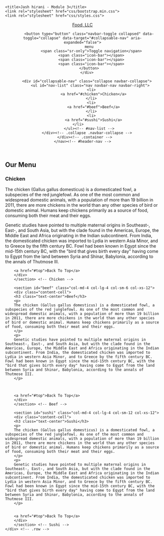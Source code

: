 
<html lang="en">
  <head>
    <meta charset="utf-8">
    <meta http-equiv="X-UA-Compatible" content="IE=edge">
    <meta name="viewport" content="width=device-width, initial-scale=1">

    <title>Jash hirani - Module 3</title>
    <link rel="stylesheet" href="css/bootstrap.min.css">
    <link rel="stylesheet" href="css/styles.css">
  </head>
<body>

 <header id="top">
    <nav id="header-nav" class="navbar navbar-default">
      <div class="container">
        <div class="navbar-header"> 
          <a class="navbar-brand" href="#">Food, LLC</a>

          <button type="button" class="navbar-toggle collapsed" data-toggle="collapse" data-target="#collapsable-nav" aria-expanded="false">
          menu
            <span class="sr-only">Toggle navigation</span>
            <span class="icon-bar"></span>
            <span class="icon-bar"></span>
            <span class="icon-bar"></span>
          </button>
        </div>
        
        <div id="collapsable-nav" class="collapse navbar-collapse">
           <ul id="nav-list" class="nav navbar-nav navbar-right">
            <li>
              <a href="#chicken">Chicken</a>
            </li>
            <li>
              <a href="#beef">Beef</a>
            </li>
            <li>
              <a href="#sushi">Sushi</a>
            </li>            
          </ul><!-- #nav-list -->
        </div><!-- .collapse .navbar-collapse -->
      </div><!-- .container -->
    </nav><!-- #header-nav -->
  </header>
  
  <div id="main-content" class="container">
	<h2 class="text-center">Our Menu</h2>
	<div class="row">
		<section id="chicken" class="col-md-4 col-lg-4 col-sm-6 col-xs-12">
		<div class="content-cell">
		<h3 class="text-center">Chicken</h3>
		<p>
		The chicken (Gallus gallus domesticus) is a domesticated fowl, a subspecies of the red junglefowl. As one of the most common and widespread domestic animals, with a population of more than 19 billion in 2011, there are more chickens in the world than any other species of bird or domestic animal. Humans keep chickens primarily as a source of food, consuming both their meat and their eggs.
		</p>
		<p>
		Genetic studies have pointed to multiple maternal origins in Southeast-, East-, and South Asia, but with the clade found in the Americas, Europe, the Middle East and Africa originating in the Indian subcontinent. From India, the domesticated chicken was imported to Lydia in western Asia Minor, and to Greece by the fifth century BC. Fowl had been known in Egypt since the mid-15th century BC, with the "bird that gives birth every day" having come to Egypt from the land between Syria and Shinar, Babylonia, according to the annals of Thutmose III.
		</p>

		
		<a href="#top">Back To Top</a>
		</div>
		</section> <!-- Chicken -->
		
		<section id="beef" class="col-md-4 col-lg-4 col-sm-6 col-xs-12">
		<div class="content-cell">
		<h3 class="text-center">Beef</h3>
		<p>
		The chicken (Gallus gallus domesticus) is a domesticated fowl, a subspecies of the red junglefowl. As one of the most common and widespread domestic animals, with a population of more than 19 billion in 2011, there are more chickens in the world than any other species of bird or domestic animal. Humans keep chickens primarily as a source of food, consuming both their meat and their eggs.
		</p>
		<p>
		Genetic studies have pointed to multiple maternal origins in Southeast-, East-, and South Asia, but with the clade found in the Americas, Europe, the Middle East and Africa originating in the Indian subcontinent. From India, the domesticated chicken was imported to Lydia in western Asia Minor, and to Greece by the fifth century BC. Fowl had been known in Egypt since the mid-15th century BC, with the "bird that gives birth every day" having come to Egypt from the land between Syria and Shinar, Babylonia, according to the annals of Thutmose III.
		</p>

		
		
		<a href="#top">Back To Top</a>
		</div>
		</section> <!-- Beef -->
		
		<section id="sushi" class="col-md-4 col-lg-4 col-sm-12 col-xs-12">
		<div class="content-cell">
		<h3 class="text-center">Sushi</h3>
		<p>
		The chicken (Gallus gallus domesticus) is a domesticated fowl, a subspecies of the red junglefowl. As one of the most common and widespread domestic animals, with a population of more than 19 billion in 2011, there are more chickens in the world than any other species of bird or domestic animal. Humans keep chickens primarily as a source of food, consuming both their meat and their eggs.
		</p>
		<p>
		Genetic studies have pointed to multiple maternal origins in Southeast-, East-, and South Asia, but with the clade found in the Americas, Europe, the Middle East and Africa originating in the Indian subcontinent. From India, the domesticated chicken was imported to Lydia in western Asia Minor, and to Greece by the fifth century BC. Fowl had been known in Egypt since the mid-15th century BC, with the "bird that gives birth every day" having come to Egypt from the land between Syria and Shinar, Babylonia, according to the annals of Thutmose III.
		</p>

		
		<a href="#top">Back To Top</a>
		</div>
		</section> <!-- Sushi -->
	</div> <!-- .row -->  
  </div> <!-- #main-content -->

  <!-- jQuery (Bootstrap JS plugins depend on it) -->
  <script src="js/jquery-1.11.3.min.js"></script>
  <script src="js/bootstrap.min.js"></script>
</body>
</html>
